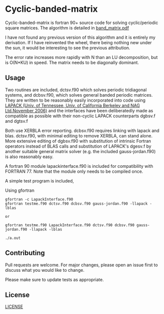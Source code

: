 # Cyclic-banded-matrix

Cyclic-banded-matrix is fortran 90+ source code for solving cyclic/periodic square matrices.  The algorithm is detailed in [band_matrix.pdf](https://github.com/mostlyharmlessone/cyclic-banded-matrix/blob/main/band_matrix.pdf)  

I have not found any previous version of this algorithm and it is entirely my derivation. If I have reinvented the wheel, there being nothing new under the sun, it would be interesting to see the previous attribution.

The error rate increases more rapidly with N than an LU decomposition, but is O(N*KU) in speed.  The matrix needs to be diagonally dominant.

## Usage

Two routines are included, dctsv.f90 which solves periodic tridiagonal systems, and dcbsv.f90, which solves general banded periodic matrices.
They are written to be reasonably easily incorporated into code using [LAPACK (Univ. of Tennessee, Univ. of California Berkeley and NAG Ltd.November 2006)](http://www.netlib.org/lapack/) and the interfaces have been deliberatedly made as compatible as possible with their non-cyclic LAPACK counterparts dgbsv.f and dgtsv.f

Both use XERBLA error reporting. dcbsv.f90 requires linking with lapack and blas. dctsv.f90, with minimal editing to remove XERBLA, can stand alone.  More extensive editing of dgbsv.f90 with substitution of intrinsic Fortran operators instead of BLAS calls and substitution of LAPACK's dgesv.f by another suitable general matrix solver (e.g. the included gauss-jordan.f90) is also reasonably easy.

A fortran 90 module lapackinterface.f90 is included for compatibility with FORTRAN 77. Note that the module only needs to be compiled once.

A simple test program is included, 

Using gfortran
```
gfortran -c LapackInterface.f90
gfortran testme.f90 dctsv.f90 dcbsv.f90 gauss-jordan.f90 -llapack -lblas

or

gfortran testme.f90 LapackInterface.f90 dctsv.f90 dcbsv.f90 gauss-jordan.f90 -llapack -lblas

./a.out

```

## Contributing

Pull requests are welcome. For major changes, please open an issue first to discuss what you would like to change.

Please make sure to update tests as appropriate.

## License
[LICENSE](https://github.com/mostlyharmlessone/cyclic-banded-matrix/blob/main/LICENSE)

